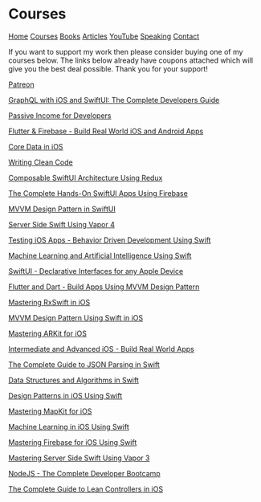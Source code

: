 # Courses 

[Home](https://azamsharp.github.io)
[Courses](/courses)
[Books](/books)
[Articles](/articles)
[YouTube](https://www.youtube.com/channel/UCKvDySsrOVgUgRLhWHeyHJA?view_as=subscriber)
[Speaking](/speaking)
[Contact](/contact)

If you want to support my work then please consider buying one of my courses below. The links below already have coupons attached which will give you the best deal possible. Thank you for your support! 

[Patreon](https://www.patreon.com/azamsharp)

[GraphQL with iOS and SwiftUI: The Complete Developers Guide](https://www.udemy.com/course/graphql-in-ios-using-swift/?referralCode=9A2C826D12F2E863275E)

[Passive Income for Developers](https://www.udemy.com/course/passive-income-for-developers/?referralCode=C970A66370FC096B0974)

[Flutter & Firebase - Build Real World iOS and Android Apps](https://www.udemy.com/course/flutter-firebase-build-real-world-ios-and-android-apps/?referralCode=007B47CAB3795A71C57A)


[Core Data in iOS](https://www.udemy.com/course/core-data-in-ios/?referralCode=F87F4552453DA9E776FE)


[Writing Clean Code](https://www.udemy.com/course/writing-clean-code-swift/?referralCode=CEB5F35104C973122FE7)


[Composable SwiftUI Architecture Using Redux](https://www.udemy.com/course/composable-swiftui-architecture-using-redux/?referralCode=03CE8A82FDCB3DEF611E)


[The Complete Hands-On SwiftUI Apps Using Firebase](https://www.udemy.com/course/the-complete-hands-on-swiftui-apps-using-firebase/?referralCode=688190DEB57CD2E86A8F)


[MVVM Design Pattern in SwiftUI](https://www.udemy.com/course/mvvm-design-pattern-in-swiftui/?referralCode=DBCF3B88D25104DA4FB2)

[Server Side Swift Using Vapor 4]( 
https://www.udemy.com/course/server-side-swift-using-vapor-4-in-ios/?referralCode=57ABBEA6147CD9678AB7)

[Testing iOS Apps - Behavior Driven Development Using Swift](
https://www.udemy.com/course/testing-ios-apps-behavior-driven-development-using-swift/?referralCode=9F97418791196A76C6DA)

[Machine Learning and Artificial Intelligence Using Swift](
https://www.udemy.com/course/machine-learning-and-artificial-intelligence-using-swift/?referralCode=CB992C10526C60C084DB)

[SwiftUI - Declarative Interfaces for any Apple Device]( 
https://www.udemy.com/course/swiftui-declarative-interfaces-for-any-apple-device/?referralCode=EB97896D293C976B3231)

[Flutter and Dart - Build Apps Using MVVM Design Pattern]( 
https://www.udemy.com/course/flutter-dart-mvvm-design-pattern/?referralCode=3E32698D188E47553501)

[Mastering RxSwift in iOS]( 
https://www.udemy.com/course/mastering-rxswift-in-ios/?referralCode=4B50D1EF895799098F55)

[MVVM Design Pattern Using Swift in iOS](
https://www.udemy.com/course/mastering-mvvm-for-ios/?referralCode=05460A957AFB76980D9F)

[Mastering ARKit for iOS]( 
https://www.udemy.com/course/mastering-arkit-for-ios-using-swift/?referralCode=E52ADAFBC9DA334B8B47)

[Intermediate and Advanced iOS - Build Real World Apps]( 
https://www.udemy.com/course/building-real-world-ios-apps-using-swift/?referralCode=872A9E8AF6F238EB7FB0)

[The Complete Guide to JSON Parsing in Swift]( 
https://www.udemy.com/course/ultimate-guide-to-json-parsing-with-swift/?referralCode=8E75504604F2D5D6BF00)

[Data Structures and Algorithms in Swift]( 
https://www.udemy.com/course/data-structures-and-algorithms-in-swift/?referralCode=D7D9938E874F0AEA74FA)

[Design Patterns in iOS Using Swift]( 
https://www.udemy.com/course/design-patterns-in-ios-using-swift/?referralCode=2A69269D1D45C284E21D)

[Mastering MapKit for iOS]( 
https://www.udemy.com/course/mastering-mapkit-for-ios/?referralCode=3F231ECA284DAB0947D7)

[Machine Learning in iOS Using Swift]( 
https://www.udemy.com/course/mastering-core-ml-for-ios/?referralCode=E1E95CF3FAFBB5C123A3)

[Mastering Firebase for iOS Using Swift]( 
https://www.udemy.com/course/practical-firebase-for-ios-using-swift/?referralCode=F37F1A54C6DD750475A5)

[Mastering Server Side Swift Using Vapor 3]( 
https://www.udemy.com/course/mastering-server-side-swift-using-vapor-3/?referralCode=AF8AB5A2592ECA524D31)

[NodeJS - The Complete Developer Bootcamp]( 
https://www.udemy.com/course/nodejs-complete-guide-to-building-data-driven-applications/?referralCode=6B6ABA84C5AC591802CE)

[The Complete Guide to Lean Controllers in iOS]( 
https://www.udemy.com/course/a-complete-guide-to-lean-controllers-in-ios/?referralCode=293D4E7C65E565EF9F47)

